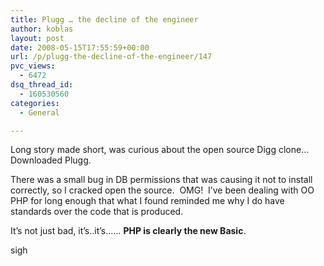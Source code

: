 ```yaml
---
title: Plugg … the decline of the engineer
author: koblas
layout: post
date: 2008-05-15T17:55:59+00:00
url: /p/plugg-the-decline-of-the-engineer/147
pvc_views:
  - 6472
dsq_thread_id:
  - 160530560
categories:
  - General

---
```

Long story made short, was curious about the open source Digg clone&#8230; Downloaded Plugg.

There was a small bug in DB permissions that was causing it not to install correctly, so I cracked open the source.&nbsp; OMG!&nbsp; I&#8217;ve been dealing with OO PHP for long enough that what I found reminded me why I do have standards over the code that is produced.

It&#8217;s not just bad, it&#8217;s..it&#8217;s&#8230;&#8230; **PHP is clearly the new Basic**.

sigh